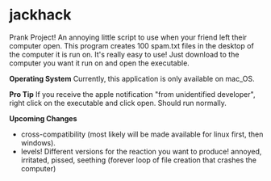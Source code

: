 # jackhack
Prank Project! An annoying little script to use when your friend left their computer open. This program creates 100 spam.txt files in the desktop of the computer it is run on. It's really easy to use! Just download to the computer you want it run on and open the executable. 

**Operating System**
Currently, this application is only available on mac_OS. 

**Pro Tip**
If you receive the apple notification "from unidentified developer", right click on the executable and click open. Should run normally.

**Upcoming Changes**
- cross-compatibility (most likely will be made available for linux first, then windows).
- levels! Different versions for the reaction you want to produce! annoyed, irritated, pissed, seething (forever loop of file creation that crashes the computer)
